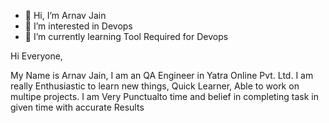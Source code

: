 - 👋 Hi, I’m Arnav Jain
- 👀 I’m interested in Devops
- 🌱 I’m currently learning Tool Required for Devops

Hi Everyone,

My Name is Arnav Jain, I am an QA Engineer in Yatra Online Pvt. Ltd. I am really Enthusiastic to learn new things, Quick Learner, Able to work on multipe projects.
I am Very Punctualto time and belief in completing task in given time with accurate Results

